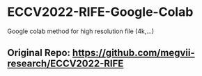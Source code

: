 # ECCV2022-RIFE-Google-Colab
Google colab method for high resolution file (4k,...)

## Original Repo: https://github.com/megvii-research/ECCV2022-RIFE
